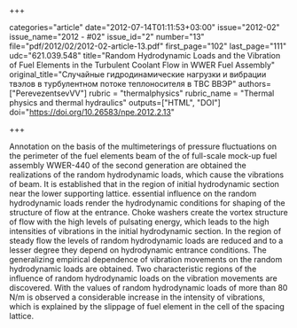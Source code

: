 +++

categories="article"
date="2012-07-14T01:11:53+03:00"
issue="2012-02"
issue_name="2012 - #02"
issue_id="2"
number="13"
file="pdf/2012/02/2012-02-article-13.pdf"
first_page="102"
last_page="111"
udc="621.039.548"
title="Random Hydrodynamic Loads and the Vibration of Fuel Elements in the Turbulent Coolant Flow in WWER Fuel Assembly"
original_title="Случайные гидродинамические нагрузки и вибрации твэлов в турбулентном потоке теплоносителя в ТВС ВВЭР"
authors=["PerevezentsevVV"]
rubric = "thermalphysics"
rubric_name = "Thermal physics and thermal hydraulics"
outputs=["HTML", "DOI"]
doi="https://doi.org/10.26583/npe.2012.2.13"

+++

Annotation on the basis of the multimeterings of pressure fluctuations on the perimeter of the fuel elements beam of the of full-scale mock-up fuel assembly WWER-440 of the second generation are obtained the realizations of the random hydrodynamic loads, which cause the vibrations of beam. It is established that in the region of initial hydrodynamic section near the lower supporting lattice. essential influence on the random hydrodynamic loads render the hydrodynamic conditions for shaping of the structure of flow at the entrance. Choke washers create the vortex structure of flow with the high levels of pulsating energy, which leads to the high intensities of vibrations in the initial hydrodynamic section. In the region of steady flow the levels of random hydrodynamic loads are reduced and to a lesser degree they depend on hydrodynamic entrance conditions. The generalizing empirical dependence of vibration movements on the random hydrodynamic loads are obtained. Two characteristic regions of the influence of random hydrodynamic loads on the vibration movements are discovered. With the values of random hydrodynamic loads of more than 80 N/m is observed a considerable increase in the intensity of vibrations, which is explained by the slippage of fuel element in the cell of the spacing lattice.